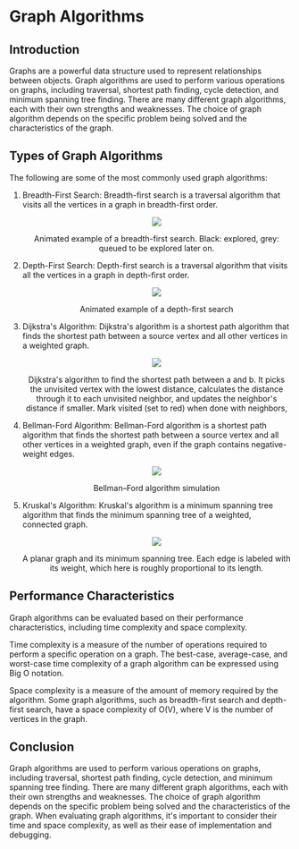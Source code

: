 # Graph Algorithms

## Introduction

Graphs are a powerful data structure used to represent relationships between objects. Graph algorithms are used to perform various operations on graphs, including traversal, shortest path finding, cycle detection, and minimum spanning tree finding. There are many different graph algorithms, each with their own strengths and weaknesses. The choice of graph algorithm depends on the specific problem being solved and the characteristics of the graph.

## Types of Graph Algorithms

The following are some of the most commonly used graph algorithms:

1. Breadth-First Search: Breadth-first search is a traversal algorithm that visits all the vertices in a graph in breadth-first order.
    <div align="center">
        <img src="https://upload.wikimedia.org/wikipedia/commons/4/46/Animated_BFS.gif">
        <p>Animated example of a breadth-first search. Black: explored, grey: queued to be explored later on.</p>
    </div>

2. Depth-First Search: Depth-first search is a traversal algorithm that visits all the vertices in a graph in depth-first order.
    <div align="center">
        <img src="https://upload.wikimedia.org/wikipedia/commons/thumb/7/7f/Depth-First-Search.gif/220px-Depth-First-Search.gif">
        <p>Animated example of a depth-first search</p>
    </div>

3. Dijkstra's Algorithm: Dijkstra's algorithm is a shortest path algorithm that finds the shortest path between a source vertex and all other vertices in a weighted graph.
    <div align="center">
        <img src="https://upload.wikimedia.org/wikipedia/commons/thumb/5/57/Dijkstra_Animation.gif/220px-Dijkstra_Animation.gif">
        <p>Dijkstra's algorithm to find the shortest path between a and b. It picks the unvisited vertex with the lowest distance, calculates the distance through it to each unvisited neighbor, and updates the neighbor's distance if smaller. Mark visited (set to red) when done with neighbors,</p>
    </div>

4. Bellman-Ford Algorithm: Bellman-Ford algorithm is a shortest path algorithm that finds the shortest path between a source vertex and all other vertices in a weighted graph, even if the graph contains negative-weight edges.
    <div align="center">
        <img src="https://upload.wikimedia.org/wikipedia/commons/thumb/7/77/Bellman%E2%80%93Ford_algorithm_example.gif/220px-Bellman%E2%80%93Ford_algorithm_example.gif">
        <p>Bellman–Ford algorithm simulation</p>
    </div>

6. Kruskal's Algorithm: Kruskal's algorithm is a minimum spanning tree algorithm that finds the minimum spanning tree of a weighted, connected graph.
    <div align="center">
        <img src="https://upload.wikimedia.org/wikipedia/commons/thumb/d/d2/Minimum_spanning_tree.svg/300px-Minimum_spanning_tree.svg.png">
        <p>A planar graph and its minimum spanning tree. Each edge is labeled with its weight, which here is roughly proportional to its length.</p>
    </div>


## Performance Characteristics

Graph algorithms can be evaluated based on their performance characteristics, including time complexity and space complexity.

Time complexity is a measure of the number of operations required to perform a specific operation on a graph. The best-case, average-case, and worst-case time complexity of a graph algorithm can be expressed using Big O notation.

Space complexity is a measure of the amount of memory required by the algorithm. Some graph algorithms, such as breadth-first search and depth-first search, have a space complexity of O(V), where V is the number of vertices in the graph.

## Conclusion

Graph algorithms are used to perform various operations on graphs, including traversal, shortest path finding, cycle detection, and minimum spanning tree finding. There are many different graph algorithms, each with their own strengths and weaknesses. The choice of graph algorithm depends on the specific problem being solved and the characteristics of the graph. When evaluating graph algorithms, it's important to consider their time and space complexity, as well as their ease of implementation and debugging.